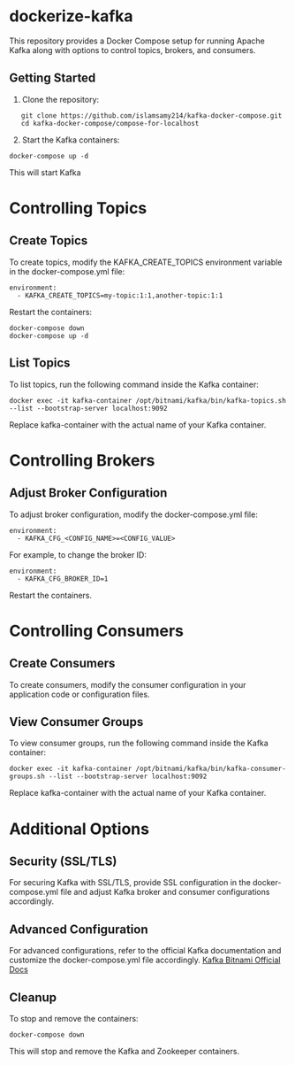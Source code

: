 # dockerize-kafka

This repository provides a Docker Compose setup for running Apache Kafka along with options to control topics, brokers, and consumers.

## Getting Started

1. Clone the repository:

```
   git clone https://github.com/islamsamy214/kafka-docker-compose.git
   cd kafka-docker-compose/compose-for-localhost
```

2. Start the Kafka containers:

```
docker-compose up -d
```
This will start Kafka

# Controlling Topics

## Create Topics

To create topics, modify the KAFKA_CREATE_TOPICS environment variable in the docker-compose.yml file:

```
environment:
  - KAFKA_CREATE_TOPICS=my-topic:1:1,another-topic:1:1
```

Restart the containers:

```
docker-compose down
docker-compose up -d
```

## List Topics

To list topics, run the following command inside the Kafka container:

```
docker exec -it kafka-container /opt/bitnami/kafka/bin/kafka-topics.sh --list --bootstrap-server localhost:9092
```

Replace kafka-container with the actual name of your Kafka container.
# Controlling Brokers

## Adjust Broker Configuration

To adjust broker configuration, modify the docker-compose.yml file:


```
environment:
  - KAFKA_CFG_<CONFIG_NAME>=<CONFIG_VALUE>
```

For example, to change the broker ID:


```
environment:
  - KAFKA_CFG_BROKER_ID=1
```

Restart the containers.


# Controlling Consumers

## Create Consumers

To create consumers, modify the consumer configuration in your application code or configuration files.


## View Consumer Groups

To view consumer groups, run the following command inside the Kafka container:


```
docker exec -it kafka-container /opt/bitnami/kafka/bin/kafka-consumer-groups.sh --list --bootstrap-server localhost:9092
```

Replace kafka-container with the actual name of your Kafka container.

# Additional Options
## Security (SSL/TLS)

For securing Kafka with SSL/TLS, provide SSL configuration in the docker-compose.yml file and adjust Kafka broker and consumer configurations accordingly.

## Advanced Configuration

For advanced configurations, refer to the official Kafka documentation and customize the docker-compose.yml file accordingly.
<a href="https://hub.docker.com/r/bitnami/kafka">Kafka Bitnami Official Docs</a>

## Cleanup

To stop and remove the containers:

```
docker-compose down
```

This will stop and remove the Kafka and Zookeeper containers.
